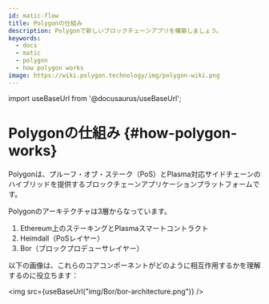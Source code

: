 ```yaml
---
id: matic-flow
title: Polygonの仕組み
description: Polygonで新しいブロックチェーンアプリを構築しましょう。
keywords:
  - docs
  - matic
  - polygon
  - how polygon works
image: https://wiki.polygon.technology/img/polygon-wiki.png
---
```

import useBaseUrl from '@docusaurus/useBaseUrl';

# Polygonの仕組み {#how-polygon-works}

Polygonは、プルーフ・オブ・ステーク（PoS）とPlasma対応サイドチェーンのハイブリッドを提供するブロックチェーンアプリケーションプラットフォームです。

Polygonのアーキテクチャは3層からなっています。

1. Ethereum上のステーキングとPlasmaスマートコントラクト
2. Heimdall（PoSレイヤー）
3. Bor（ブロックプロデューサレイヤー）

以下の画像は、これらのコアコンポーネントがどのように相互作用するかを理解するのに役立ちます：

<img src={useBaseUrl("img/Bor/bor-architecture.png")} />